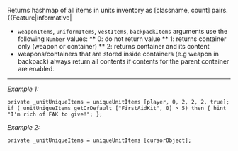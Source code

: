 Returns hashmap of all items in units inventory as [classname, count] pairs.
{{Feature|informative|
* `weaponItems`, `uniformItems`, `vestItems`, `backpackItems` arguments use the following `Number` values:
** 0: do not return value
** 1: returns container only (weapon or container)
** 2: returns container and its content
* weapons/containers that are stored inside containers (e.g weapon in backpack) always return all contents if contents for the parent container are enabled.


---
*Example 1:*
```sqf
private _unitUniqueItems = uniqueUnitItems [player, 0, 2, 2, 2, true];
if (_unitUniqueItems getOrDefault ["FirstAidKit", 0] > 5) then { hint "I'm rich of FAK to give!"; };
```

*Example 2:*
```sqf
private _unitUniqueItems = uniqueUnitItems [cursorObject];
```